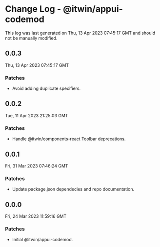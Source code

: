 # Change Log - @itwin/appui-codemod

This log was last generated on Thu, 13 Apr 2023 07:45:17 GMT and should not be manually modified.

## 0.0.3
Thu, 13 Apr 2023 07:45:17 GMT

### Patches

- Avoid adding duplicate specifiers.

## 0.0.2
Tue, 11 Apr 2023 21:25:03 GMT

### Patches

- Handle @itwin/components-react Toolbar deprecations.

## 0.0.1
Fri, 31 Mar 2023 07:46:24 GMT

### Patches

- Update package.json dependecies and repo documentation.

## 0.0.0
Fri, 24 Mar 2023 11:59:16 GMT

### Patches

- Initial @itwin/appui-codemod.

